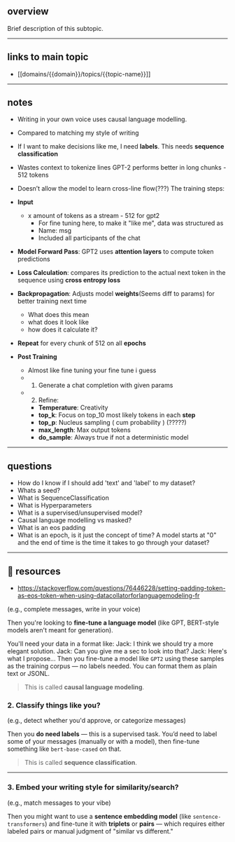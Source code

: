 
## overview
Brief description of this subtopic.

---

## links to main topic
- [[domains/{{domain}}/topics/{{topic-name}}]]

---

## notes
- Writing in your own voice uses causal language modelling.
- Compared to matching my style of writing
- If I want to make decisions like me, I need **labels**. This needs **sequence classification**

- Wastes context to tokenize lines GPT-2 performs better in long chunks - 512 tokens
    
- Doesn’t allow the model to learn cross-line flow(???)
The training steps:
- **Input**
	- x amount of tokens as a stream - 512 for gpt2
		- For fine tuning here, to make it "like me", data was structured as
		- Name: msg
		- Included all participants of the chat
- **Model Forward Pass**: GPT2 uses **attention layers** to compute token predictions
- **Loss Calculation**: compares its prediction to the actual next token in the sequence using **cross entropy loss**
- **Backpropagation**: Adjusts model **weights**(Seems diff to params) for better training next time
	- What does this mean 
	- what does it look like 
	- how does it calculate it?
- **Repeat** for every chunk of 512 on all **epochs**

- **Post Training**
	- Almost like fine tuning your fine tune i guess
	- 1. Generate a chat completion with given params
	- 2. Refine:
		- **Temperature**: Creativity
		- **top_k**: Focus on top_10 most likely tokens in each **step**
		- **top_p**: Nucleus sampling ( cum probability ) (?????)
		- **max_length**: Max output tokens
		- **do_sample**: Always true if not a deterministic model


---

## questions
- How do I know if I should add 'text' and 'label' to my dataset?
- Whats a seed?
- What is SequenceClassification
- What is Hyperparameters
- What is a supervised/unsupervised model?
- Causal language modelling vs masked?
- What is an eos padding
- What is an epoch, is it just the concept of time? A model starts at "0" and the end of time is the time it takes to go through your dataset?



---

## 📎 resources
- https://stackoverflow.com/questions/76446228/setting-padding-token-as-eos-token-when-using-datacollatorforlanguagemodeling-fr


(e.g., complete messages, write in your voice)

Then you're looking to **fine-tune a language model** (like GPT, BERT-style models aren't meant for generation).

You'll need your data in a format like:
Jack: I think we should try a more elegant solution.
Jack: Can you give me a sec to look into that?
Jack: Here's what I propose...
Then you fine-tune a model like `GPT2` using these samples as the training corpus — no labels needed. You can format them as plain text or JSONL.

> This is called **causal language modeling**.


### 2. **Classify things like you?**

(e.g., detect whether you'd approve, or categorize messages)

Then you **do need labels** — this is a supervised task. You’d need to label some of your messages (manually or with a model), then fine-tune something like `bert-base-cased` on that.

> This is called **sequence classification**.

---

### 3. **Embed your writing style for similarity/search?**

(e.g., match messages to your vibe)

Then you might want to use a **sentence embedding model** (like `sentence-transformers`) and fine-tune it with **triplets** or **pairs** — which requires either labeled pairs or manual judgment of "similar vs different."

